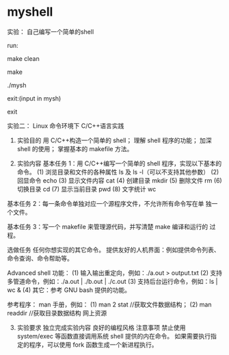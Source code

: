 # myshell
实验：
自己编写一个简单的shell

run:

make clean

make

./mysh

exit:(input in mysh)

exit 


实验二： Linux 命令环境下 C/C++语言实践
1. 实验目的
 用 C/C++构造一个简单的 shell；
 理解 shell 程序的功能；
 加深 shell 的使用；
 掌握基本的 makefile 方法。

2. 实验内容
 基本任务 1：用 C/C++编写一个简单的 shell 程序，实现以下基本的命令。
(1) 浏览目录和文件的各种属性 ls 及 ls -l（可以不支持其他参数）
(2) 回显命令 echo
(3) 显示文件内容 cat
(4) 创建目录 mkdir
(5) 删除文件 rm
(6) 切换目录 cd
(7) 显示当前目录 pwd
(8) 文字统计 wc

 基本任务 2：每一条命令单独对应一个源程序文件，不允许所有命令写在单
独一个文件。

 基本任务 3：写一个 makefile 来管理源代码，并写清楚 make 编译和运行的
过程。

 选做任务
 任何你想实现的其它命令。
 提供友好的人机界面：例如提供命令列表、命令查询、命令帮助等。

 Advanced shell 功能：
(1) 输入输出重定向，例如：./a.out > output.txt
(2) 支持多管道命令，例如：./a.out | ./b.out | ./c.out
(3) 支持后台运行命令，例如：ls | wc &
(4) 其它：参考 GNU bash 提供的功能。

 参考程序：
 man 手册，例如：
(1) man 2 stat //获取文件数据结构；
(2) man readdir //获取目录数据结构
 网上资源

3. 实验要求
 独立完成实验内容
 良好的编程风格
 注意事项
 禁止使用 system/exec 等函数直接调用系统 shell 提供的内在命令。
 如果需要执行指定的程序，可以使用 fork 函数生成一个新进程执行。

